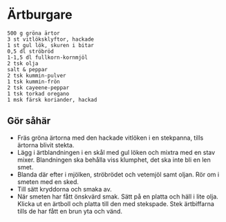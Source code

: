 # Ärtburgare
```
500 g gröna ärtor
3 st vitlöksklyftor, hackade
1 st gul lök, skuren i bitar
0,5 dl ströbröd
1-1,5 dl fullkorn-kornmjöl
2 tsk olja
salt & peppar
2 tsk kummin-pulver
1 tsk kummin-frön
2 tsk cayeene-peppar
1 tsk torkad oregano
1 msk färsk koriander, hackad
```

## Gör såhär
* Fräs gröna ärtorna med den hackade vitlöken i en stekpanna, tills ärtorna
  blivit stekta.
* Lägg i ärtblandningen i en skål med gul löken och mixtra med en stav mixer.
  Blandningen ska behålla viss klumphet, det ska inte bli en len smet.
* Blanda där efter i mjölken, ströbrödet och vetemjöl samt oljan. Rör om i
  smeten med en sked.
* Till sätt kryddorna och smaka av.
* När smeten har fått önskvärd smak. Sätt på en platta och häll i lite olja.
  Klicka ut en ärtboll och platta till den med stekspade. Stek ärtbiffarna
  tills de har fått en brun yta och vänd.

